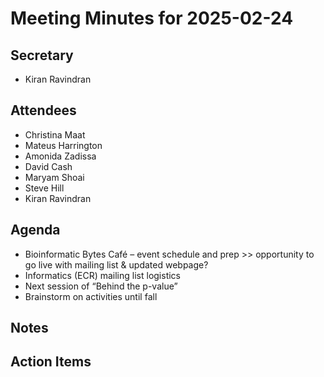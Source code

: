 # Meeting Minutes for 2025-02-24

## Secretary
- Kiran Ravindran

## Attendees
- Christina Maat
- Mateus Harrington
- Amonida Zadissa
- David Cash
- Maryam Shoai
- Steve Hill
- Kiran Ravindran

## Agenda

- Bioinformatic Bytes Café – event schedule and prep >> opportunity to go live with mailing list & updated webpage?
- Informatics (ECR) mailing list logistics
- Next session of “Behind the p-value”
- Brainstorm on activities until fall

## Notes

## Action Items
